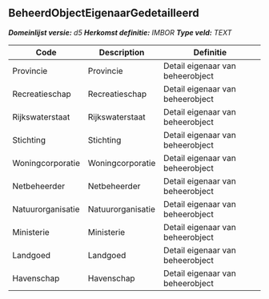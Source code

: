 ﻿## BeheerdObjectEigenaarGedetailleerd

*__Domeinlijst versie:__ d5*
*__Herkomst definitie:__ IMBOR*
*__Type veld:__ TEXT*

|__Code__ |__Description__ |__Definitie__	|
|	---	|	---	|   ---	| 
| Provincie | Provincie | Detail eigenaar van beheerobject |
| Recreatieschap | Recreatieschap | Detail eigenaar van beheerobject |
| Rijkswaterstaat | Rijkswaterstaat | Detail eigenaar van beheerobject |
| Stichting | Stichting | Detail eigenaar van beheerobject |
| Woningcorporatie | Woningcorporatie | Detail eigenaar van beheerobject |
| Netbeheerder | Netbeheerder | Detail eigenaar van beheerobject |
| Natuurorganisatie | Natuurorganisatie | Detail eigenaar van beheerobject |
| Ministerie | Ministerie | Detail eigenaar van beheerobject |
| Landgoed | Landgoed | Detail eigenaar van beheerobject |
| Havenschap | Havenschap | Detail eigenaar van beheerobject |
